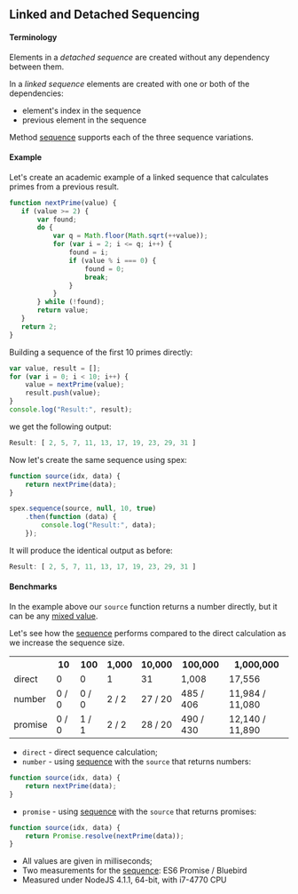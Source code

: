 ## Linked and Detached Sequencing

#### Terminology

Elements in a *detached sequence* are created without any dependency between them.

In a *linked sequence* elements are created with one or both of the dependencies:
  
* element's index in the sequence
* previous element in the sequence

Method [sequence] supports each of the three sequence variations.

#### Example

Let's create an academic example of a linked sequence that calculates primes from a previous result.

 ```javascript
function nextPrime(value) {
    if (value >= 2) {
        var found;
        do {
            var q = Math.floor(Math.sqrt(++value));
            for (var i = 2; i <= q; i++) {
                found = i;
                if (value % i === 0) {
                    found = 0;
                    break;
                }
            }
        } while (!found);
        return value;
    }
    return 2;
}
```

Building a sequence of the first 10 primes directly:

```javascript
var value, result = [];
for (var i = 0; i < 10; i++) {
    value = nextPrime(value);
    result.push(value);
}
console.log("Result:", result);
```

we get the following output:

```javascript
Result: [ 2, 5, 7, 11, 13, 17, 19, 23, 29, 31 ]
```

Now let's create the same sequence using spex:

```javascript
function source(idx, data) {
    return nextPrime(data);
}

spex.sequence(source, null, 10, true)
    .then(function (data) {
        console.log("Result:", data);
    });
```

It will produce the identical output as before:

```javascript
Result: [ 2, 5, 7, 11, 13, 17, 19, 23, 29, 31 ]
```

#### Benchmarks

In the example above our `source` function returns a number directly, but it can be any [mixed value].

Let's see how the [sequence] performs compared to the direct calculation as we increase the sequence size.

<table>
   <tr>
    <th></th>
    <th>10</th>
    <th>100</th>
    <th>1,000</th>
    <th>10,000</th>
    <th>100,000</th>
    <th>1,000,000</th>
   </tr>
   <tr>
    <td>direct</td>
    <td>0</td>
    <td>0</td>
    <td>1</td>
    <td>31</td>
    <td>1,008</td>
    <td>17,556</td>
   </tr>
   <tr>
    <td>number</td>
    <td>0 / 0</td>
    <td>0 / 0</td>
    <td>2 / 2</td>
    <td>27 / 20</td>
    <td>485 / 406</td>
    <td>11,984 / 11,080</td>
   </tr>
   <tr>
    <td>promise</td>
    <td>0 / 0</td>
    <td>1 / 1</td>
    <td>2 / 2</td>
    <td>28 / 20</td>
    <td>490 / 430</td>
    <td>12,140 / 11,890</td>
   </tr>   
</table>

* `direct` - direct sequence calculation;
* `number` - using [sequence] with the `source` that returns numbers:
```javascript
function source(idx, data) {
    return nextPrime(data);
}
```
* `promise` - using [sequence] with the `source` that returns promises:
```javascript
function source(idx, data) {
    return Promise.resolve(nextPrime(data));
}
```
* All values are given in milliseconds;
* Two measurements for the [sequence]: ES6 Promise / Bluebird
* Measured under NodeJS 4.1.1, 64-bit, with i7-4770 CPU

[mixed value]:https://github.com/vitaly-t/spex/wiki/Mixed-Values
[sequence]:https://github.com/vitaly-t/spex/blob/master/docs/code/sequence.md
[Bluebird]:https://github.com/petkaantonov/bluebird
